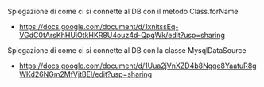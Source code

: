 Spiegazione di come ci si connette al DB con il metodo Class.forName
- https://docs.google.com/document/d/1xnitssEq-VGdC0tArsKhHUiOtkHKR8U4ouz4d-QpqWk/edit?usp=sharing

Spiegazione di come ci si connette al DB con la classe MysqlDataSource
- https://docs.google.com/document/d/1Uua2jVnXZD4b8Ngge8YaatuR8gWKd26NGm2MfVjtBEI/edit?usp=sharing
